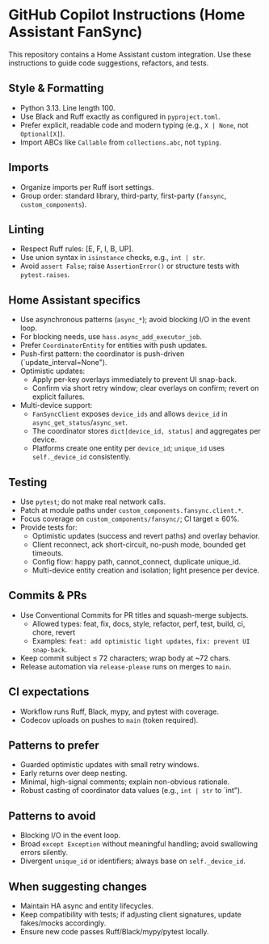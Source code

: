 # GitHub Copilot Instructions (Home Assistant FanSync)

This repository contains a Home Assistant custom integration. Use these instructions to guide code suggestions, refactors, and tests.

## Style & Formatting
- Python 3.13. Line length 100.
- Use Black and Ruff exactly as configured in `pyproject.toml`.
- Prefer explicit, readable code and modern typing (e.g., `X | None`, not `Optional[X]`).
- Import ABCs like `Callable` from `collections.abc`, not `typing`.

## Imports
- Organize imports per Ruff isort settings.
- Group order: standard library, third-party, first-party (`fansync`, `custom_components`).

## Linting
- Respect Ruff rules: [E, F, I, B, UP].
- Use union syntax in `isinstance` checks, e.g., `int | str`.
- Avoid `assert False`; raise `AssertionError()` or structure tests with `pytest.raises`.

## Home Assistant specifics
- Use asynchronous patterns (`async_*`); avoid blocking I/O in the event loop.
- For blocking needs, use `hass.async_add_executor_job`.
- Prefer `CoordinatorEntity` for entities with push updates.
- Push-first pattern: the coordinator is push-driven (`update_interval=None").
- Optimistic updates:
  - Apply per-key overlays immediately to prevent UI snap-back.
  - Confirm via short retry window; clear overlays on confirm; revert on explicit failures.
- Multi-device support:
  - `FanSyncClient` exposes `device_ids` and allows `device_id` in `async_get_status`/`async_set`.
  - The coordinator stores `dict[device_id, status]` and aggregates per device.
  - Platforms create one entity per `device_id`; `unique_id` uses `self._device_id` consistently.

## Testing
- Use `pytest`; do not make real network calls.
- Patch at module paths under `custom_components.fansync.client.*`.
- Focus coverage on `custom_components/fansync/`; CI target ≥ 60%.
- Provide tests for:
  - Optimistic updates (success and revert paths) and overlay behavior.
  - Client reconnect, ack short-circuit, no-push mode, bounded get timeouts.
  - Config flow: happy path, cannot_connect, duplicate unique_id.
  - Multi-device entity creation and isolation; light presence per device.

## Commits & PRs
- Use Conventional Commits for PR titles and squash-merge subjects.
  - Allowed types: feat, fix, docs, style, refactor, perf, test, build, ci, chore, revert
  - Examples: `feat: add optimistic light updates`, `fix: prevent UI snap-back`.
- Keep commit subject ≤ 72 characters; wrap body at ~72 chars.
- Release automation via `release-please` runs on merges to `main`.

## CI expectations
- Workflow runs Ruff, Black, mypy, and pytest with coverage.
- Codecov uploads on pushes to `main` (token required).

## Patterns to prefer
- Guarded optimistic updates with small retry windows.
- Early returns over deep nesting.
- Minimal, high-signal comments; explain non-obvious rationale.
- Robust casting of coordinator data values (e.g., `int | str` to `int").

## Patterns to avoid
- Blocking I/O in the event loop.
- Broad `except Exception` without meaningful handling; avoid swallowing errors silently.
- Divergent `unique_id` or identifiers; always base on `self._device_id`.

## When suggesting changes
- Maintain HA async and entity lifecycles.
- Keep compatibility with tests; if adjusting client signatures, update fakes/mocks accordingly.
- Ensure new code passes Ruff/Black/mypy/pytest locally.

